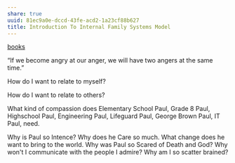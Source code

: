 ```yaml
---
share: true
uuid: 81ec9a0e-dccd-43fe-acd2-1a23cf88b627
title: Introduction To Internal Family Systems Model
---
```

[books](/a3a80e28-c537-4091-a06f-3d20f44ec6a2)

“If we become angry at our anger, we will have two angers at the same time.”

How do I want to relate to myself?

How do I want to relate to others?

What kind of compassion does Elementary School Paul, Grade 8 Paul, Highschool Paul, Engineering Paul, Lifeguard Paul, George Brown Paul, IT Paul, need.

Why is Paul so Intence? Why does he Care so much. What change does he want to bring to the world. Why was Paul so Scared of Death and God? Why won't I communicate with the people I admire? Why am I so scatter brained?